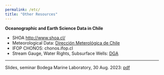```yaml
---
permalink: /etc/
title: "Other Resources"
---
```


**Oceanographic and Earth Science Data in Chile** 

*   SHOA http://www.shoa.cl/
*   Meteorological Data: [Dirección Meterológica de Chile](https://climatologia.meteochile.gob.cl/application/informacion/buscadorEstaciones)
*   IFOP CHONOS: chonos.ifop.cl
*   Stream Gauge, Water Rights, Subsurface Wells: [DGA](dga.mop.gob.cl)


*** 


Slides, seminar Bodega Marine Laboratory, 30 Aug. 2023: [pdf](../assets/images/seminar_BML_30aug2023_slides.pdf)
